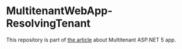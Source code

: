 # MultitenantWebApp-ResolvingTenant

This repository is part of [the article](https://brokul.dev/multitenant-asp-net-5-0-web-app-resolving-tenant/) about Multitenant ASP.NET 5 app.
